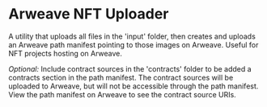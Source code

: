 # Arweave NFT Uploader

A utility that uploads all files in the 'input' folder, then creates and uploads an Arweave path manifest pointing to those images on Arweave.
Useful for NFT projects hosting on Arweave.

*Optional:* Include contract sources in the 'contracts' folder to be added a contracts section in the path manifest. The contract sources will be uploaded to Arweave, but will not be accessible through the path manifest. View the path manifest on Arweave to see the contract source URIs.